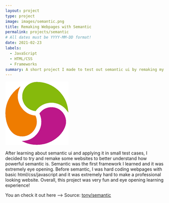 ```yaml
---
layout: project
type: project
image: images/semantic.png
title: Remaking Webpages with Semantic
permalink: projects/semantic
# All dates must be YYYY-MM-DD format!
date: 2021-02-23
labels:
  - JavaScript
  - HTML/CSS
  - Frameworks
summary: A short project I made to test out semantic ui by remaking my schools webpage.
---
```


<img class="ui medium right floated rounded image" src="../images/semantic.png">

After learning about semantic ui and applying it in small test cases, I decided to try and remake some websites to better understand how powerful semantic is. Semantic was the first framework I learned and
it was extremely eye opening. Before semantic, I was hard coding webpages with basic html/css/javascript and it was extremely hard to make a professional looking website. 
Overall, this project was very fun and eye opening learning experience!
 
You an check it out here -->
Source: <a href="https://github.com/tonylong1314520/laulima"><i class="large github icon"></i>tony/semantic</a>
